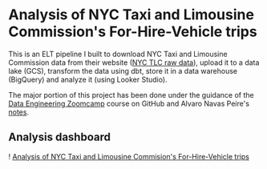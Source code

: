 # Analysis of NYC Taxi and Limousine Commission's For-Hire-Vehicle trips

This is an ELT pipeline I built to download NYC Taxi and Limousine Commission data from their website ([NYC TLC raw data](https://www.nyc.gov/site/tlc/about/tlc-trip-record-data.page)), upload it to a data lake (GCS), transform the data using dbt, store it in a data warehouse (BigQuery) and analyze it (using Looker Studio).

The major portion of this project has been done under the guidance of the [Data Engineering Zoomcamp](https://github.com/DataTalksClub/data-engineering-zoomcamp) course on GitHub and Alvaro Navas Peire's [notes](https://github.com/ziritrion/dataeng-zoomcamp).

## Analysis dashboard

! [Analysis of NYC Taxi and Limousine Commision's For-Hire-Vehicle trips](NYC_taxi_trips_analysis_(2019-2020).pdf)
